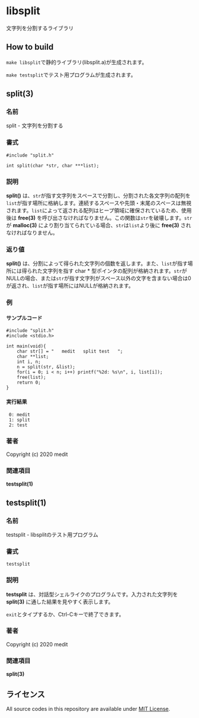 # libsplit
文字列を分割するライブラリ

## How to build
`make libsplit`で静的ライブラリ(libsplit.a)が生成されます。

`make testsplit`でテスト用プログラムが生成されます。

## split(3)
### 名前
split - 文字列を分割する

### 書式
```
#include "split.h"

int split(char *str, char ***list);
```

### 説明
**split()** は、`str`が指す文字列をスペースで分割し、分割された各文字列の配列を`list`が指す場所に格納します。連続するスペースや先頭・末尾のスペースは無視されます。`list`によって返される配列はヒープ領域に確保されているため、使用後は **free(3)** を呼び出さなければなりません。この関数は`str`を破壊します。`str`が **malloc(3)** により割り当てられている場合、`str`は`list`より後に **free(3)** されなければなりません。

### 返り値
**split()** は、分割によって得られた文字列の個数を返します。また、`list`が指す場所には得られた文字列を指す char * 型ポインタの配列が格納されます。`str`がNULLの場合、または`str`が指す文字列がスペース以外の文字を含まない場合は0が返され、`list`が指す場所にはNULLが格納されます。

### 例
#### サンプルコード
```
#include "split.h"
#include <stdio.h>

int main(void){
	char str[] = "   medit   split test   ";
	char **list;
	int i, n;
	n = split(str, &list);
	for(i = 0; i < n; i++) printf("%2d: %s\n", i, list[i]);
	free(list);
	return 0;
}
```

#### 実行結果
```
 0: medit
 1: split
 2: test
```

### 著者
Copyright (c) 2020 medit

### 関連項目
**testsplit(1)**

## testsplit(1)
### 名前
testsplit - libsplitのテスト用プログラム

### 書式
```testsplit```

### 説明
**testsplit** は、対話型シェルライクのプログラムです。入力された文字列を **split(3)** に通した結果を見やすく表示します。

`exit`とタイプするか、Ctrl-Cキーで終了できます。

### 著者
Copyright (c) 2020 medit

### 関連項目
**split(3)**

## ライセンス
All source codes in this repository are available under [MIT License](./LICENSE).
